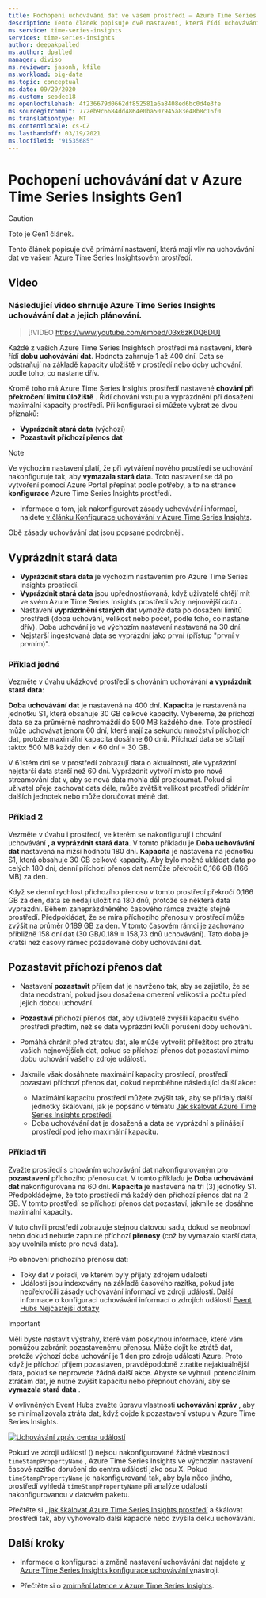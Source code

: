 ```yaml
---
title: Pochopení uchovávání dat ve vašem prostředí – Azure Time Series Insight | Microsoft Docs
description: Tento článek popisuje dvě nastavení, která řídí uchovávání dat ve vašem Azure Time Series Insightsovém prostředí.
ms.service: time-series-insights
services: time-series-insights
author: deepakpalled
ms.author: dpalled
manager: diviso
ms.reviewer: jasonh, kfile
ms.workload: big-data
ms.topic: conceptual
ms.date: 09/29/2020
ms.custom: seodec18
ms.openlocfilehash: 4f236679d0662df852581a6a8408ed6bc0d4e3fe
ms.sourcegitcommit: 772eb9c6684dd4864e0ba507945a83e48b8c16f0
ms.translationtype: MT
ms.contentlocale: cs-CZ
ms.lasthandoff: 03/19/2021
ms.locfileid: "91535685"
---
```

# <a name="understand-data-retention-in-azure-time-series-insights-gen1"></a>Pochopení uchovávání dat v Azure Time Series Insights Gen1

> [!CAUTION]
> Toto je Gen1 článek.

Tento článek popisuje dvě primární nastavení, která mají vliv na uchovávání dat ve vašem Azure Time Series Insightsovém prostředí.

## <a name="video"></a>Video

### <a name="the-following-video-summarizes-azure-time-series-insights-data-retention-and-how-to-plan-for-itbr"></a>Následující video shrnuje Azure Time Series Insights uchovávání dat a jejich plánování.</br>

> [!VIDEO https://www.youtube.com/embed/03x6zKDQ6DU]

Každé z vašich Azure Time Series Insightsch prostředí má nastavení, které řídí **dobu uchovávání dat**. Hodnota zahrnuje 1 až 400 dní. Data se odstraňují na základě kapacity úložiště v prostředí nebo doby uchování, podle toho, co nastane dřív.

Kromě toho má Azure Time Series Insights prostředí nastavené **chování při překročení limitu úložiště** . Řídí chování vstupu a vyprázdnění při dosažení maximální kapacity prostředí. Při konfiguraci si můžete vybrat ze dvou příznaků:

- **Vyprázdnit stará data** (výchozí)  
- **Pozastavit příchozí přenos dat**

> [!NOTE]
> Ve výchozím nastavení platí, že při vytváření nového prostředí se uchování nakonfiguruje tak, aby **vymazala stará data**. Toto nastavení se dá po vytvoření pomocí Azure Portal přepínat podle potřeby, a to na stránce **konfigurace** Azure Time Series Insights prostředí.
>
> - Informace o tom, jak nakonfigurovat zásady uchovávání informací, najdete [v článku Konfigurace uchovávání v Azure Time Series Insights](time-series-insights-how-to-configure-retention.md).

Obě zásady uchovávání dat jsou popsané podrobněji.

## <a name="purge-old-data"></a>Vyprázdnit stará data

- **Vyprázdnit stará data** je výchozím nastavením pro Azure Time Series Insights prostředí.  
- **Vyprázdnit stará data** jsou upřednostňovaná, když uživatelé chtějí mít ve svém Azure Time Series Insights prostředí vždy nejnovější *data* .
- Nastavení **vyprázdnění starých dat** *vymaže* data po dosažení limitů prostředí (doba uchování, velikost nebo počet, podle toho, co nastane dřív). Doba uchování je ve výchozím nastavení nastavená na 30 dní.
- Nejstarší ingestovaná data se vyprázdní jako první (přístup "první v prvním)".

### <a name="example-one"></a>Příklad jedné

Vezměte v úvahu ukázkové prostředí s chováním uchovávání **a vyprázdnit stará data**:

**Doba uchovávání dat** je nastavená na 400 dní. **Kapacita** je nastavená na jednotku S1, která obsahuje 30 GB celkové kapacity. Vybereme, že příchozí data se za průměrně nashromáždí do 500 MB každého dne. Toto prostředí může uchovávat jenom 60 dní, které mají za sekundu množství příchozích dat, protože maximální kapacita dosáhne 60 dnů. Příchozí data se sčítají takto: 500 MB každý den × 60 dní = 30 GB.

V 61stém dni se v prostředí zobrazují data o aktuálnosti, ale vyprázdní nejstarší data starší než 60 dní. Vyprázdnit vytvoří místo pro nové streamování dat v, aby se nová data mohla dál prozkoumat. Pokud si uživatel přeje zachovat data déle, může zvětšit velikost prostředí přidáním dalších jednotek nebo může doručovat méně dat.  

### <a name="example-two"></a>Příklad 2

Vezměte v úvahu i prostředí, ve kterém se nakonfigurují i chování uchovávání **, a vyprázdnit stará data**. V tomto příkladu je **Doba uchovávání dat** nastavená na nižší hodnotu 180 dní. **Kapacita** je nastavená na jednotku S1, která obsahuje 30 GB celkové kapacity. Aby bylo možné ukládat data po celých 180 dní, denní příchozí přenos dat nemůže překročit 0,166 GB (166 MB) za den.  

Když se denní rychlost příchozího přenosu v tomto prostředí překročí 0,166 GB za den, data se nedají uložit na 180 dnů, protože se některá data vyprázdní. Během zaneprázdněného časového rámce zvažte stejné prostředí. Předpokládat, že se míra příchozího přenosu v prostředí může zvýšit na průměr 0,189 GB za den. V tomto časovém rámci je zachováno přibližně 158 dní dat (30 GB/0.189 = 158,73 dnů uchovávání). Tato doba je kratší než časový rámec požadované doby uchovávání dat.

## <a name="pause-ingress"></a>Pozastavit příchozí přenos dat

- Nastavení **pozastavit** příjem dat je navrženo tak, aby se zajistilo, že se data neodstraní, pokud jsou dosažena omezení velikosti a počtu před jejich dobou uchování.  
- **Pozastaví** příchozí přenos dat, aby uživatelé zvýšili kapacitu svého prostředí předtím, než se data vyprázdní kvůli porušení doby uchování.
- Pomáhá chránit před ztrátou dat, ale může vytvořit příležitost pro ztrátu vašich nejnovějších dat, pokud se příchozí přenos dat pozastaví mimo dobu uchování vašeho zdroje událostí.
- Jakmile však dosáhnete maximální kapacity prostředí, prostředí pozastaví příchozí přenos dat, dokud neproběhne následující další akce:

  - Maximální kapacitu prostředí můžete zvýšit tak, aby se přidaly další jednotky škálování, jak je popsáno v tématu [Jak škálovat Azure Time Series Insights prostředí](time-series-insights-how-to-scale-your-environment.md).
  - Doba uchovávání dat je dosažená a data se vyprázdní a přinášejí prostředí pod jeho maximální kapacitu.

### <a name="example-three"></a>Příklad tři

Zvažte prostředí s chováním uchovávání dat nakonfigurovaným pro **pozastavení** příchozího přenosu dat. V tomto příkladu je **Doba uchovávání dat** nakonfigurovaná na 60 dní. **Kapacita** je nastavená na tři (3) jednotky S1. Předpokládejme, že toto prostředí má každý den příchozí přenos dat na 2 GB. V tomto prostředí se příchozí přenos dat pozastaví, jakmile se dosáhne maximální kapacity.

V tuto chvíli prostředí zobrazuje stejnou datovou sadu, dokud se neobnoví nebo dokud nebude zapnuté příchozí **přenosy** (což by vymazalo starší data, aby uvolnila místo pro nová data).

Po obnovení příchozího přenosu dat:

- Toky dat v pořadí, ve kterém byly přijaty zdrojem událostí
- Události jsou indexovány na základě časového razítka, pokud jste nepřekročili zásady uchovávání informací ve zdroji událostí. Další informace o konfiguraci uchovávání informací o zdrojích událostí [Event Hubs Nejčastější dotazy](../event-hubs/event-hubs-faq.md)

> [!IMPORTANT]
> Měli byste nastavit výstrahy, které vám poskytnou informace, které vám pomůžou zabránit pozastavenému přenosu. Může dojít ke ztrátě dat, protože výchozí doba uchování je 1 den pro zdroje událostí Azure. Proto když je příchozí příjem pozastaven, pravděpodobně ztratíte nejaktuálnější data, pokud se neprovede žádná další akce. Abyste se vyhnuli potenciálním ztrátám dat, je nutné zvýšit kapacitu nebo přepnout chování, aby se **vymazala stará data** .

V ovlivněných Event Hubs zvažte úpravu vlastnosti **uchovávání zpráv** , aby se minimalizovala ztráta dat, když dojde k pozastavení vstupu v Azure Time Series Insights.

[![Uchovávání zpráv centra událostí](media/time-series-insights-concepts-retention/event-hub-retention.png)](media/time-series-insights-concepts-retention/event-hub-retention.png#lightbox)

Pokud ve zdroji událostí () nejsou nakonfigurované žádné vlastnosti `timeStampPropertyName` , Azure Time Series Insights ve výchozím nastavení časové razítko doručení do centra událostí jako osu X. Pokud `timeStampPropertyName` je nakonfigurovaná tak, aby byla něco jiného, prostředí vyhledá `timeStampPropertyName` při analýze událostí nakonfigurovanou v datovém paketu.

Přečtěte si [, jak škálovat Azure Time Series Insights prostředí](time-series-insights-how-to-scale-your-environment.md) a škálovat prostředí tak, aby vyhovovalo další kapacitě nebo zvýšila délku uchovávání.

## <a name="next-steps"></a>Další kroky

- Informace o konfiguraci a změně nastavení uchovávání dat najdete [v Azure Time Series Insights konfigurace uchovávání v](time-series-insights-how-to-configure-retention.md)nástroji.

- Přečtěte si o [zmírnění latence v Azure Time Series Insights](time-series-insights-environment-mitigate-latency.md).
